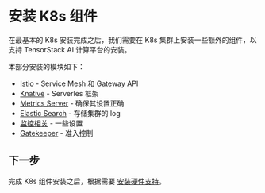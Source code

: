 # 安装 K8s 组件

在最基本的 K8s 安装完成之后，我们需要在 K8s 集群上安装一些额外的组件，以支持 TensorStack AI 计算平台的安装。

本部分安装的模块如下：

- [Istio](./istio.md) - Service Mesh 和 Gateway API
- [Knative](./knative.md) - Serverles 框架
- [Metrics Server](./metrics-server.md) - 确保其设置正确
- [Elastic Search](./elastic-search.md) - 存储集群的 log
- [监控相关](./monitoring.md) - 一些设置
- [Gatekeeper](./gatekeeper.md) - 准入控制

## 下一步

完成 K8s 组件安装之后，根据需要 [安装硬件支持](../../hardware/index.md)。
